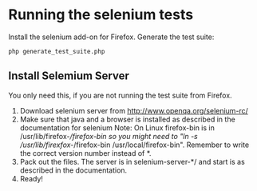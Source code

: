 Running the selenium tests
==========================

Install the selenium add-on for Firefox. Generate the test suite:

    php generate_test_suite.php

Install Selemium Server
-----------------------

You only need this, if you are not running the test suite from Firefox.

1. Download selenium server from http://www.openqa.org/selenium-rc/
2. Make sure that java and a browser is installed as described in the documentation for selenium
   Note: On Linux firefox-bin is in /usr/lib/firefox-*/firefox-bin so you might need to "ln -s /usr/lib/firexfox-*/firefox-bin /usr/local/firefox-bin". Remember to write the correct version number instead of *.
3. Pack out the files. The server is in selenium-server-*/ and start is as described in the documentation.
4. Ready!
